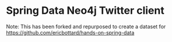 # Spring Data Neo4j Twitter client
Note: This has been forked and repurposed to create a dataset for https://github.com/ericbottard/hands-on-spring-data

